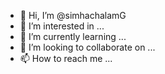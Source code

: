 - 👋 Hi, I’m @simhachalamG
- 👀 I’m interested in ...
- 🌱 I’m currently learning ...
- 💞️ I’m looking to collaborate on ...
- 📫 How to reach me ...

<!---
simhachalamG/simhachalamG is a ✨ special ✨ repository because its `README.md` (this file) appears on your GitHub profile.
You can click the Preview link to take a look at your changes.
--->
